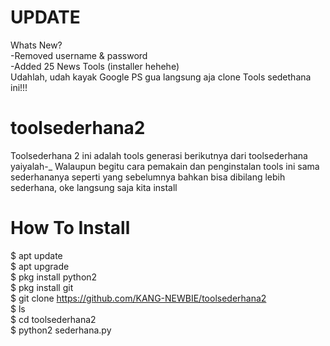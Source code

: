 # UPDATE
Whats New?<br>
-Removed username & password<br>
-Added 25 News Tools (installer hehehe)<br>
Udahlah, udah kayak Google PS gua langsung aja clone Tools sedethana ini!!!

# toolsederhana2
Toolsederhana 2 ini adalah tools generasi berikutnya dari toolsederhana yaiyalah-_
Walaupun begitu cara pemakain dan penginstalan tools ini sama sederhananya seperti yang sebelumnya bahkan bisa dibilang lebih sederhana, oke langsung saja kita install

# How To Install

$ apt update<br>
$ apt upgrade<br>
$ pkg install python2<br>
$ pkg install git<br>
$ git clone https://github.com/KANG-NEWBIE/toolsederhana2<br>
$ ls<br>
$ cd toolsederhana2<br>
$ python2 sederhana.py

